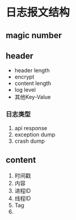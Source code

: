 # 日志报文结构
## magic number

## header
- header length
- encrypt
- content length
- log level
- 其他Key-Value

### 日志类型
1. api response
2. exception dump
3. crash dump

## content
1. 时间戳
2. 内容
3. 进程ID
4. 线程ID
5. Tag
6.